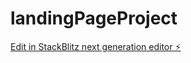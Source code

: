 # landingPageProject

[Edit in StackBlitz next generation editor ⚡️](https://stackblitz.com/~/github.com/Junai-3/landingPageProject)
